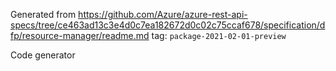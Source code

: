 Generated from https://github.com/Azure/azure-rest-api-specs/tree/ce463ad13c3e4d0c7ea182672d0c02c75ccaf678/specification/dfp/resource-manager/readme.md tag: `package-2021-02-01-preview`

Code generator 


